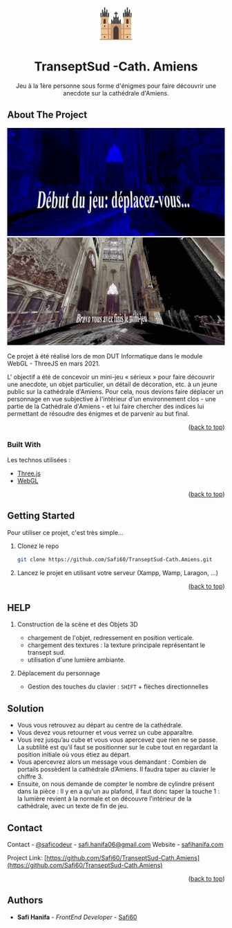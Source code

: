 <div align="center">
  <a href="https://github.com/Safi60/TranseptSud-Cath.Amiens">
    <img src="images/cathedrale.png" alt="Logo" width="80" height="80">
  </a>
  <h1 align="center">TranseptSud -Cath. Amiens</h1>
  <p align="center">
    Jeu à la 1ère personne sous forme d'énigmes pour faire découvrir une anecdote sur la cathédrale d'Amiens.
  </p>
</div>


## About The Project

[![Projet image 1][product-screenshot1]](https://github.com/Safi60/TranseptSud-Cath.Amiens.com)
[![Projet image 2][product-screenshot2]](https://github.com/Safi60/TranseptSud-Cath.Amiens)

Ce projet à été réalisé lors de mon DUT Informatique dans le module WebGL - ThreeJS en mars 2021.

L' objectif a été de concevoir un mini-jeu « sérieux » pour faire découvrir une anecdote, un objet particulier, un détail de décoration, etc. à un jeune public sur la cathédrale d'Amiens.
Pour cela, nous devions faire déplacer un personnage en vue subjective à l'intérieur d'un environnement clos - une partie de la Cathédrale d'Amiens - et lui faire chercher
des indices lui permettant de résoudre des énigmes et de parvenir au but final. 

<p align="right">(<a href="#top">back to top</a>)</p>


### Built With

Les technos utilisées : 

* [Three.js](https://threejs.org/)
* [WebGL](https://www.khronos.org/webgl/)

<p align="right">(<a href="#top">back to top</a>)</p>


## Getting Started

Pour utiliser ce projet, c'est très simple...

1. Clonez le repo
   ```sh
   git clone https://github.com/Safi60/TranseptSud-Cath.Amiens.git
   ```
2. Lancez le projet en utilisant votre serveur (Xampp, Wamp, Laragon, ...)

<p align="right">(<a href="#top">back to top</a>)</p>


## HELP

1. Construction de la scène et des Objets 3D
    * chargement de l'objet, redressement en position verticale.
    * chargement des textures : la texture principale représentant le transept sud.
    * utilisation d'une lumière ambiante.

2. Déplacement du personnage
    * Gestion des touches du clavier : `SHIFT` + flèches directionnelles

## Solution

* Vous vous retrouvez au départ au centre de la cathédrale. 
* Vous devez vous retourner et vous verrez un cube apparaître. 
* Vous irez jusqu’au cube et vous vous apercevez que rien ne se passe. La subtilité est qu’il faut se positionner sur le cube tout en regardant la position initiale où vous étiez au départ. 
* Vous apercevrez alors un message vous demandant : Combien de portails possèdent la cathédrale d’Amiens. Il faudra taper au clavier le chiffre 3.
* Ensuite, on nous demande de compter le nombre de cylindre présent dans la pièce : Il y en a qu'un au plafond, il faut donc taper la touche 1 : la lumière revient à la normale et on découvre l’intérieur de la cathédrale, avec un texte de fin de jeu.


## Contact

Contact - [@saficodeur](https://twitter.com/saficodeur) - safi.hanifa06@gmail.com
Website - [safihanifa.com](https://www.safihanifa.com/)

Project Link: [https://github.com/Safi60/TranseptSud-Cath.Amiens](https://github.com/Safi60/TranseptSud-Cath.Amiens)

<p align="right">(<a href="#top">back to top</a>)</p>


## Authors

* **Safi Hanifa** - *FrontEnd Developer* - [Safi60](https://github.com/Safi60)

<!-- images -->
[product-screenshot1]: images/webgl1.png
[product-screenshot2]: images/webgl2.png
